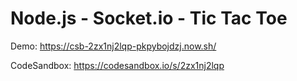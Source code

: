# Node.js - Socket.io - Tic Tac Toe

Demo: https://csb-2zx1nj2lqp-pkpybojdzj.now.sh/

CodeSandbox: https://codesandbox.io/s/2zx1nj2lqp
